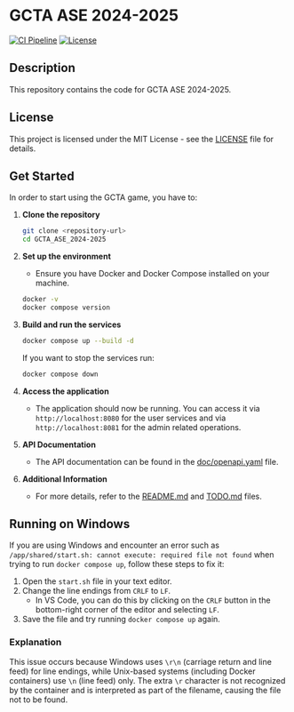 # GCTA ASE 2024-2025

[![CI Pipeline](https://github.com/francescocopelli/GCTA_ASE_2024-2025/actions/workflows/workflow.yaml/badge.svg?branch=main)](https://github.com/francescocopelli/GCTA_ASE_2024-2025/actions/workflows/workflow.yaml)
[![License](https://img.shields.io/badge/license-MIT-blue.svg)](LICENSE)

## Description
This repository contains the code for GCTA ASE 2024-2025.

## License
This project is licensed under the MIT License - see the [LICENSE](LICENSE) file for details.


## Get Started

In order to start using the GCTA game, you have to:

1. **Clone the repository**
    ```sh
    git clone <repository-url>
    cd GCTA_ASE_2024-2025
    ```

2. **Set up the environment**
    - Ensure you have Docker and Docker Compose installed on your machine.
    ```sh
    docker -v
    docker compose version
    ```
3. **Build and run the services**
    ```sh
    docker compose up --build -d
    ```
    If you want to stop the services run:
    ```sh
    docker compose down
    ```

4. **Access the application**
    - The application should now be running. You can access it via `http://localhost:8080` for the user services and via `http://localhost:8081` for the admin related operations.

5. **API Documentation**
    - The API documentation can be found in the [doc/openapi.yaml](doc/openapi.yaml) file.

6. **Additional Information**
    - For more details, refer to the [README.md](README.md) and [TODO.md](TODO.md) files.



## Running on Windows

If you are using Windows and encounter an error such as `/app/shared/start.sh: cannot execute: required file not found` when trying to run `docker compose up`, follow these steps to fix it:

1. Open the `start.sh` file in your text editor.
2. Change the line endings from `CRLF` to `LF`.
    - In VS Code, you can do this by clicking on the `CRLF` button in the bottom-right corner of the editor and selecting `LF`.
3. Save the file and try running `docker compose up` again.

### Explanation

This issue occurs because Windows uses `\r\n` (carriage return and line feed) for line endings, while Unix-based systems (including Docker containers) use `\n` (line feed) only. The extra `\r` character is not recognized by the container and is interpreted as part of the filename, causing the file not to be found.

